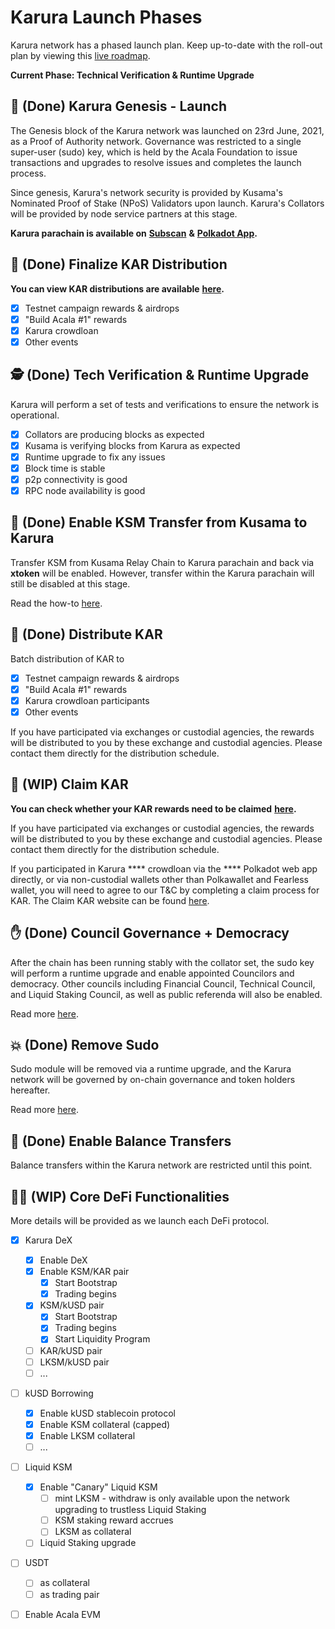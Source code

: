 # Karura Launch Phases

Karura network has a phased launch plan. Keep up-to-date with the roll-out plan by viewing this [live roadmap](https://aca.la/karura-roadmap).

**Current Phase: Technical Verification & Runtime Upgrade**

## 🚀 (Done) Karura Genesis - Launch

The Genesis block of the Karura network was launched on 23rd June, 2021, as a Proof of Authority network. Governance was restricted to a single super-user (sudo) key, which is held by the Acala Foundation to issue transactions and upgrades to resolve issues and completes the launch process.&#x20;

Since genesis, Karura's network security is provided by Kusama's Nominated Proof of Stake (NPoS) Validators upon launch. Karura's Collators will be provided by node service partners at this stage.

**Karura parachain is available on** [**Subscan**](https://karura.subscan.io/) **&** [**Polkadot App**](https://polkadot.js.org/apps/?rpc=wss%3A%2F%2Fkarura.api.onfinality.io%2Fpublic-ws#/explorer)**.**

## 🏒 (Done) **Finalize KAR Distribution**

**You can view KAR distributions are available** [**here**](https://distribution.acala.network/)**.**

* [x] Testnet campaign rewards & airdrops
* [x] "Build Acala #1" rewards
* [x] Karura crowdloan
* [x] Other events

## 🕵️ (Done) Tech Verification & Runtime Upgrade&#x20;

Karura will perform a set of tests and verifications to ensure the network is operational.

* [x] Collators are producing blocks as expected
* [x] Kusama is verifying blocks from Karura as expected
* [x] Runtime upgrade to fix any issues
* [x] Block time is stable
* [x] p2p connectivity is good
* [x] RPC node availability is good

## 🤹 (Done) Enable KSM Transfer from Kusama to Karura

Transfer KSM from Kusama Relay Chain to Karura parachain and back via **xtoken** will be enabled. However, transfer within the Karura parachain will still be disabled at this stage.

Read the how-to [here](inter-kusama-transfer.md).

## 🎯 (Done) Distribute KAR

Batch distribution of KAR to&#x20;

* [x] Testnet campaign rewards & airdrops
* [x] "Build Acala #1" rewards
* [x] Karura crowdloan participants
* [x] Other events&#x20;

If you have participated via exchanges or custodial agencies, the rewards will be distributed to you by these exchange and custodial agencies. Please contact them directly for the distribution schedule.&#x20;

## 🎁 (WIP) Claim KAR

**You can check whether your KAR rewards need to be claimed** [**here**](../../crowdloans/crowdloan/claim-kar.md)**.**

If you have participated via exchanges or custodial agencies, the rewards will be distributed to you by these exchange and custodial agencies. Please contact them directly for the distribution schedule.&#x20;

If you participated in Karura **** crowdloan via the **** Polkadot web app directly, or via non-custodial wallets other than Polkawallet and Fearless wallet, you will need to agree to our T\&C by completing a claim process for KAR. The Claim KAR website can be found [here](https://distribution.acala.network/claim).

## ✋ (Done) Council Governance + Democracy

After the chain has been running stably with the collator set, the sudo key will perform a runtime upgrade and enable appointed Councilors and democracy. Other councils including Financial Council, Technical Council, and Liquid Staking Council, as well as public referenda will also be enabled. &#x20;

Read more [here](../../learn/governance-overview/participate-in-democracy.md).

## 💥 (Done) Remove Sudo

Sudo module will be removed via a runtime upgrade, and the Karura network will be governed by on-chain governance and token holders hereafter.&#x20;

Read more [here](https://acala.discourse.group/t/1-karura-runtime-upgrade-disable-sudo-enable-token-transfers/163).

## 🚃 (Done) Enable Balance Transfers

Balance transfers within the Karura network are restricted until this point.&#x20;

## 👩‍🌾 (WIP) Core DeFi Functionalities

More details will be provided as we launch each DeFi protocol.&#x20;

* [x] Karura DeX
  * [x] Enable DeX
  * [x] Enable KSM/KAR pair
    * [x] Start Bootstrap
    * [x] Trading begins
  * [x] KSM/kUSD pair
    * [x] Start Bootstrap
    * [x] Trading begins
    * [x] Start Liquidity Program
  * [ ] KAR/kUSD pair
  * [ ] LKSM/kUSD pair
  * [ ] ...
* [ ] kUSD Borrowing
  * [x] Enable kUSD stablecoin protocol
  * [x] Enable KSM collateral (capped)
  * [x] Enable LKSM collateral
  * [ ] ...
* [ ] Liquid KSM
  * [x] Enable "Canary" Liquid KSM
    * [ ] mint LKSM - withdraw is only available upon the network upgrading to trustless Liquid Staking
    * [ ] KSM staking reward accrues&#x20;
    * [ ] LKSM as collateral
  * [ ] Liquid Staking upgrade
* [ ] USDT
  * [ ] as collateral
  * [ ] as trading pair
* [ ] Enable Acala EVM



